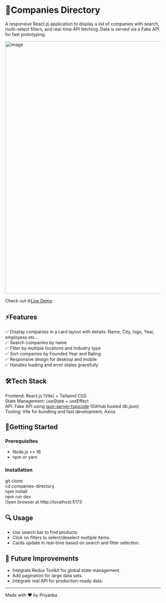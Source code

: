 # 🏢Companies Directory 

A responsive React.js application to display a list of companies with search, multi-select filters, and real-time API fetching. Data is served via a Fake API for fast prototyping.  

<img width="1579" height="816" alt="image" src="https://github.com/user-attachments/assets/6cb69cd7-9653-448e-8543-344311956421" />


Check out 🌐[Live Demo](https://priyankauppada.github.io/companies-directory/) 


## ⚡Features  
✅ Display companies in a card layout with details: Name, City, logo, Year, employess etc...  
✅ Search companies by name  
✅ Filter by multiple locations and Industry type  
✅ Sort companies by Founded Year and Rating  
✅ Responsive design for desktop and mobile  
✅ Handles loading and error states gracefully  

## 🛠Tech Stack  
Frontend: React.js (Vite) + Tailwind CSS  
State Management: useState + useEffect  
API:  Fake API using [json-server-typicode](https://my-json-server.typicode.com/ ) (GitHub hosted db.json)  
Tooling: Vite for bundling and fast development, Axios  

## 🚀Getting Started  
### Prerequisites
- Node.js >= 18
- npm or yarn  
###  Installation  
git clone <repo-url>  
cd companies-directory  
npm install  
npm run dev  
Open browser at http://localhost:5173

## 🔍 Usage  
- Use search bar to find products.  
- Click on filters to select/deselect multiple items.  
- Cards update in real-time based on search and filter selection.  

## 📝 Future Improvements  
- Integrate Redux Toolkit for global state management.  
- Add pagination for large data sets.
- Integrate real API for production-ready data.

--- 
Made with ❤️ by Priyanka
